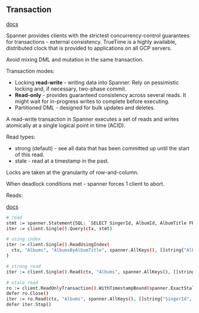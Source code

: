 Transaction
-

[docs](https://cloud.google.com/spanner/docs/transactions)

Spanner provides clients with the strictest concurrency-control guarantees for transactions - external consistency.
TrueTime is a highly available, distributed clock that is provided to applications on all GCP servers.

Avoid mixing DML and mutation in the same transaction.

Transaction modes:
* Locking **read-write** - writing data into Spanner.
  Rely on pessimistic locking and, if necessary, two-phase commit.
* **Read-only** - provides guaranteed consistency across several reads.
  It might wait for in-progress writes to complete before executing.
* Partitioned DML - designed for bulk updates and deletes.

A read-write transaction in Spanner executes a set of reads and writes atomically
at a single logical point in time (ACID).

Read types:
* strong (default) - see all data that has been committed up until the start of this read.
* stale - read at a timestamp in the past.

Locks are taken at the granularity of row-and-column.

When deadlock conditions met - spanner forces 1 client to abort.

Reads:

[docs](https://cloud.google.com/spanner/docs/reads#go)

````sh
# read
stmt := spanner.Statement{SQL: `SELECT SingerId, AlbumId, AlbumTitle FROM Albums`}
iter := client.Single().Query(ctx, stmt)

# using index
iter := client.Single().ReadUsingIndex(
  ctx, "Albums", "AlbumsByAlbumTitle", spanner.AllKeys(), []string{"AlbumId", "AlbumTitle"}
)

# strong read
iter := client.Single().Read(ctx, "Albums", spanner.AllKeys(), []string{"SingerId", "AlbumId", "AlbumTitle"})

# stale read
ro := client.ReadOnlyTransaction().WithTimestampBound(spanner.ExactStaleness(15 * time.Second))
defer ro.Close()
iter := ro.Read(ctx, "Albums", spanner.AllKeys(), []string{"SingerId", "AlbumId", "AlbumTitle"})
defer iter.Stop()

````
